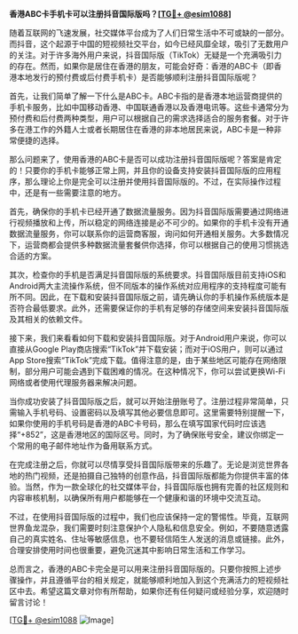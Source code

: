 **香港ABC卡手机卡可以注册抖音国际版吗？[[TG💪+ @esim1088](https://t.me/s/esim1088)]**

随着互联网的飞速发展，社交媒体平台成为了人们日常生活中不可或缺的一部分。而抖音，这个起源于中国的短视频社交平台，如今已经风靡全球，吸引了无数用户的关注。对于许多海外用户来说，抖音国际版（TikTok）无疑是一个充满吸引力的存在。然而，如果你是居住在香港的朋友，可能会好奇：香港的ABC卡（即香港本地发行的预付费或后付费手机卡）是否能够顺利注册抖音国际版呢？

首先，让我们简单了解一下什么是ABC卡。ABC卡指的是香港本地运营商提供的手机卡服务，比如中国移动香港、中国联通香港以及香港电讯等。这些卡通常分为预付费和后付费两种类型，用户可以根据自己的需求选择适合的服务套餐。对于许多在港工作的外籍人士或者长期居住在香港的非本地居民来说，ABC卡是一种非常便捷的选择。

那么问题来了，使用香港的ABC卡是否可以成功注册抖音国际版呢？答案是肯定的！只要你的手机卡能够正常上网，并且你的设备支持安装抖音国际版的应用程序，那么理论上你是完全可以注册并使用抖音国际版的。不过，在实际操作过程中，还是有一些需要注意的地方。

首先，确保你的手机卡已经开通了数据流量服务。因为抖音国际版需要通过网络进行视频播放和上传，所以稳定的网络连接是必不可少的。如果你的手机卡没有开通数据流量服务，你可以联系你的运营商客服，询问如何开通相关服务。大多数情况下，运营商都会提供多种数据流量套餐供你选择，你可以根据自己的使用习惯挑选合适的方案。

其次，检查你的手机是否满足抖音国际版的系统要求。抖音国际版目前支持iOS和Android两大主流操作系统，但不同版本的操作系统对应用程序的支持程度可能有所不同。因此，在下载和安装抖音国际版之前，请先确认你的手机操作系统版本是否符合最低要求。此外，还需要保证你的手机有足够的存储空间来安装抖音国际版及其相关的依赖文件。

接下来，我们来看看如何下载和安装抖音国际版。对于Android用户来说，你可以直接从Google Play商店搜索“TikTok”并下载安装；而对于iOS用户，则可以通过App Store搜索“TikTok”完成下载。值得注意的是，由于某些地区可能存在网络限制，部分用户可能会遇到下载困难的情况。在这种情况下，你可以尝试更换Wi-Fi网络或者使用代理服务器来解决问题。

当你成功安装了抖音国际版之后，就可以开始注册账号了。注册过程非常简单，只需输入手机号码、设置密码以及填写其他必要信息即可。这里需要特别提醒一下，如果你使用的手机号码是香港的ABC卡号码，那么在填写国家代码时应该选择“+852”，这是香港地区的国际区号。同时，为了确保账号安全，建议你绑定一个常用的电子邮件地址作为备用联系方式。

在完成注册之后，你就可以尽情享受抖音国际版带来的乐趣了。无论是浏览世界各地的热门视频，还是拍摄自己独特的创意作品，抖音国际版都能为你提供丰富的体验。当然，作为一款全球化的社交媒体平台，抖音国际版也拥有完善的社区规则和内容审核机制，以确保所有用户都能够在一个健康和谐的环境中交流互动。

不过，在使用抖音国际版的过程中，我们也应该保持一定的警惕性。毕竟，互联网世界鱼龙混杂，我们需要时刻注意保护个人隐私和信息安全。例如，不要随意透露自己的真实姓名、住址等敏感信息，也不要轻信陌生人发送的消息或链接。此外，合理安排使用时间也很重要，避免沉迷其中影响日常生活和工作学习。

总而言之，香港的ABC卡完全是可以用来注册抖音国际版的。只要你按照上述步骤操作，并且遵循平台的相关规定，就能够顺利地加入到这个充满活力的短视频社区中去。希望这篇文章对你有所帮助，如果你还有任何疑问或经验分享，欢迎随时留言讨论！

[[TG💪+ @esim1088](https://t.me/s/esim1088) ![Image](https://i.postimg.cc/4NQfJmqS/Snipaste-2025-05-13-00-14-12.png)]